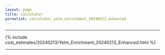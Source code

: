 ```yaml
---
layout: page
title: Calculator
permalink: calculator_yelm_enrichment_20240213_enhanced
---
```


___

{% include cost_estimates/20240213/Yelm_Enrichment_20240213_Enhanced.html %}

___

